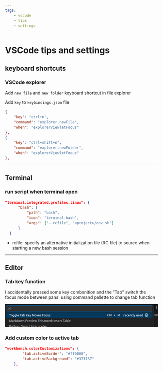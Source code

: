 ```yaml
---
tags:
    - vscode
    - tips
    - settings
---
```



# VSCode tips and settings


  
## keyboard shortcuts
### VSCode explorer 
Add `new file` and `new folder` keyboard shortcut in file explorer

Add `key` to `keybindings.json` file
```json
{
    "key": "ctrl+n",
    "command": "explorer.newFile",
    "when": "explorerViewletFocus"
},
{
    "key": "ctrl+shift+n",
    "command": "explorer.newFolder",
    "when": "explorerViewletFocus"
},
```

---

## Terminal
### run script when terminal open

```json
"terminal.integrated.profiles.linux": {
      "bash": {
          "path": "bash",
          "icon": "terminal-bash",
          "args": ["--rcfile", "<project>/env.sh"]
      }
  }
```

- rcfile: specify an alternative initialization file (RC file) to source when starting a new bash session

---

## Editor

### Tab key function

I accidentally pressed some key combonition and the "Tab" switch the focus mode between pans' using command pallette to change tab function

![](images/tab_focus_mode.png)

### Add custom color to active tab

```json
"workbench.colorCustomizations": {
        "tab.activeBorder": "#ff0000",
        "tab.activeBackground": "#373737"
    },

